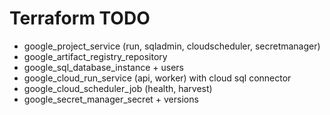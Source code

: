 # Terraform TODO

- google_project_service (run, sqladmin, cloudscheduler, secretmanager)
- google_artifact_registry_repository
- google_sql_database_instance + users
- google_cloud_run_service (api, worker) with cloud sql connector
- google_cloud_scheduler_job (health, harvest)
- google_secret_manager_secret + versions
